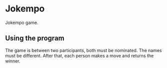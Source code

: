 # Jokempo
Jokempo game.

## Using the program
The game is between two participants, both must be nominated. The names must be different.
After that, each person makes a move and returns the winner.
